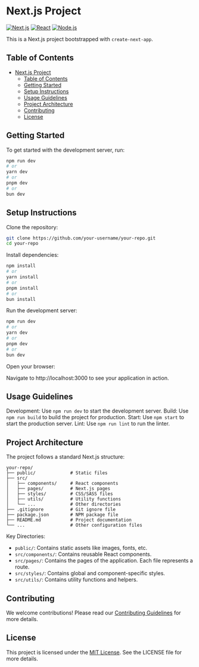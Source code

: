 # Next.js Project
[![Next.js](https://img.shields.io/badge/Next.js-000000?style=for-the-badge&logo=nextdotjs&logoColor=white)](https://nextjs.org)
[![React](https://img.shields.io/badge/React-20232A?style=for-the-badge&logo=react&logoColor=61DAFB)](https://reactjs.org)
[![Node.js](https://img.shields.io/badge/Node.js-43853D?style=for-the-badge&logo=node.js&logoColor=white)](https://nodejs.org)

This is a Next.js project bootstrapped with `create-next-app`.

## Table of Contents

- [Next.js Project](#nextjs-project)
  - [Table of Contents](#table-of-contents)
  - [Getting Started](#getting-started)
  - [Setup Instructions](#setup-instructions)
  - [Usage Guidelines](#usage-guidelines)
  - [Project Architecture](#project-architecture)
  - [Contributing](#contributing)
  - [License](#license)

## Getting Started

To get started with the development server, run:

```bash
npm run dev
# or
yarn dev
# or
pnpm dev
# or
bun dev
```

## Setup Instructions

Clone the repository:

```bash
git clone https://github.com/your-username/your-repo.git
cd your-repo
```

Install dependencies:

```bash
npm install
# or
yarn install
# or
pnpm install
# or
bun install
```

Run the development server:

```bash
npm run dev
# or
yarn dev
# or
pnpm dev
# or
bun dev
```

Open your browser:

Navigate to http://localhost:3000 to see your application in action.

## Usage Guidelines

Development: Use `npm run dev` to start the development server.
Build: Use `npm run build` to build the project for production.
Start: Use `npm start` to start the production server.
Lint: Use `npm run lint` to run the linter.

## Project Architecture

The project follows a standard Next.js structure:

```
your-repo/
├── public/             # Static files
├── src/
│   ├── components/     # React components
│   ├── pages/          # Next.js pages
│   ├── styles/         # CSS/SASS files
│   ├── utils/          # Utility functions
│   └── ...             # Other directories
├── .gitignore          # Git ignore file
├── package.json        # NPM package file
├── README.md           # Project documentation
└── ...                 # Other configuration files
```

Key Directories:
- `public/`: Contains static assets like images, fonts, etc.
- `src/components/`: Contains reusable React components.
- `src/pages/`: Contains the pages of the application. Each file represents a route.
- `src/styles/`: Contains global and component-specific styles.
- `src/utils/`: Contains utility functions and helpers.

## Contributing

We welcome contributions! Please read our [Contributing Guidelines](CONTRIBUTING.md) for more details.

## License

This project is licensed under the [MIT License](LICENSE). See the LICENSE file for more details.

